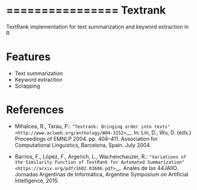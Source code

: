 ================
Textrank
================

TextRank implementation for text summarization and keyword extraction in R

# Features

* Text summarization
* Keyword extraction
* Scrapping

# References

- Mihalcea, R., Tarau, P.:
  `"Textrank: Bringing order into texts" <http://www.aclweb.org/anthology/W04-3252>`__.
  In: Lin, D., Wu, D. (eds.)
  Proceedings of EMNLP 2004. pp. 404–411. Association for Computational Linguistics,
  Barcelona, Spain. July 2004.

- Barrios, F., López, F., Argerich, L., Wachenchauzer, R.:
  `"Variations of the Similarity Function of TextRank for Automated Summarization" <https://arxiv.org/pdf/1602.03606.pdf>`__.
  Anales de las 44JAIIO.
  Jornadas Argentinas de Informática, Argentine Symposium on Artificial Intelligence, 2015.
